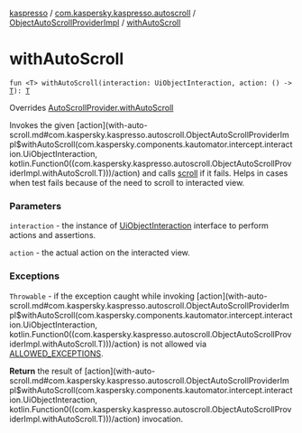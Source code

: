 [kaspresso](../../index.md) / [com.kaspersky.kaspresso.autoscroll](../index.md) / [ObjectAutoScrollProviderImpl](index.md) / [withAutoScroll](./with-auto-scroll.md)

# withAutoScroll

`fun <T> withAutoScroll(interaction: UiObjectInteraction, action: () -> `[`T`](with-auto-scroll.md#T)`): `[`T`](with-auto-scroll.md#T)

Overrides [AutoScrollProvider.withAutoScroll](../-auto-scroll-provider/with-auto-scroll.md)

Invokes the given [action](with-auto-scroll.md#com.kaspersky.kaspresso.autoscroll.ObjectAutoScrollProviderImpl$withAutoScroll(com.kaspersky.components.kautomator.intercept.interaction.UiObjectInteraction, kotlin.Function0((com.kaspersky.kaspresso.autoscroll.ObjectAutoScrollProviderImpl.withAutoScroll.T)))/action) and calls [scroll](scroll.md) if it fails. Helps in cases when test fails because of the
need to scroll to interacted view.

### Parameters

`interaction` - the instance of [UiObjectInteraction](#) interface to perform actions and assertions.

`action` - the actual action on the interacted view.

### Exceptions

`Throwable` - if the exception caught while invoking [action](with-auto-scroll.md#com.kaspersky.kaspresso.autoscroll.ObjectAutoScrollProviderImpl$withAutoScroll(com.kaspersky.components.kautomator.intercept.interaction.UiObjectInteraction, kotlin.Function0((com.kaspersky.kaspresso.autoscroll.ObjectAutoScrollProviderImpl.withAutoScroll.T)))/action) is not allowed via [ALLOWED_EXCEPTIONS](#).

**Return**
the result of [action](with-auto-scroll.md#com.kaspersky.kaspresso.autoscroll.ObjectAutoScrollProviderImpl$withAutoScroll(com.kaspersky.components.kautomator.intercept.interaction.UiObjectInteraction, kotlin.Function0((com.kaspersky.kaspresso.autoscroll.ObjectAutoScrollProviderImpl.withAutoScroll.T)))/action) invocation.


